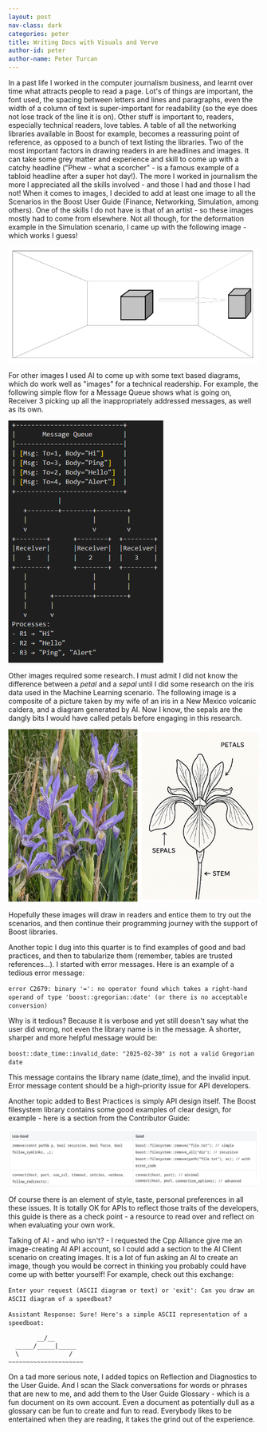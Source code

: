 ```yaml
---
layout: post
nav-class: dark
categories: peter
title: Writing Docs with Visuals and Verve
author-id: peter
author-name: Peter Turcan
---
```


In a past life I worked in the computer journalism business, and learnt over time what attracts people to read a page. Lot's of things are important, the font used, the spacing between letters and lines and paragraphs, even the width of a column of text is super-important for readability (so the eye does not lose track of the line it is on). Other stuff is important to, readers, especially technical readers, love tables. A table of all the networking libraries available in Boost for example, becomes a reassuring point of reference, as opposed to a bunch of text listing the libraries. Two of the most important factors in drawing readers in are headlines and images. It can take some grey matter and experience and skill to come up with a catchy headline ("Phew - what a scorcher" - is a famous example of a tabloid headline after a super hot day!). The more I worked in journalism the more I appreciated all the skills involved - and those I had and those I had not!
When it comes to images, I decided to add at least one image to all the Scenarios in the Boost User Guide (Finance, Networking, Simulation, among others). One of the skills I do not have is that of an artist - so these images mostly had to come from elsewhere. Not all though, for the deformation example in the Simulation scenario, I came up with the following image - which works I guess!

![Cube deformation](/images/posts/peterturcan/deformation.png)

For other images I used AI to come up with some text based diagrams, which do work well as "images" for a technical readership. For example, the following simple flow for a Message Queue shows what is going on, Receiver 3 picking up all the inappropriately addressed messages, as well as its own.

![Message queue](/images/posts/peterturcan/message-queue.png)

Other images required some research. I must admit I did not know the difference between a _petal_ and a _sepal_ until I did some research on the iris data used in the Machine Learning scenario. The following image is a composite of a picture taken by my wife of an iris in a New Mexico volcanic caldera, and a diagram generated by AI. Now I know, the sepals are the dangly bits I would have called petals before engaging in this research.

![Iris components](/images/posts/peterturcan/iris-photo.png)

Hopefully these images will draw in readers and entice them to try out the scenarios, and then continue their programming journey with the support of Boost libraries.

Another topic I dug into this quarter is to find examples of good and bad practices, and then to tabularize them (remember, tables are trusted references...). I started with error messages. Here is an example of a tedious error message:

`error C2679: binary '=': no operator found which takes a right-hand operand of type 'boost::gregorian::date' (or there is no acceptable conversion)`

Why is it tedious? Because it is verbose and yet still doesn't say what the user did wrong, not even the library name is in the message. A shorter, sharper and more helpful message would be:

`boost::date_time::invalid_date: "2025-02-30" is not a valid Gregorian date`

This message contains the library name (date_time), and the invalid input. Error message content should be a high-priority issue for API developers.

Another topic added to Best Practices is simply API design itself. The Boost filesystem library contains some good examples of clear design, for example - here is a section from the Contributor Guide:

![Clear Overloads](/images/posts/peterturcan/clear-overloads.png)

Of course there is an element of style, taste, personal preferences in all these issues. It is totally OK for APIs to reflect those traits of the developers, this guide is there as a check point - a resource to read over and reflect on when evaluating your own work.

Talking of AI - and who isn't? - I requested the Cpp Alliance give me an image-creating AI API account, so I could add a section to the AI Client scenario on creating images. It is a lot of fun asking an AI to create an image, though you would be correct in thinking you probably could have come up with better yourself! For example, check out this exchange:


`Enter your request (ASCII diagram or text) or 'exit': Can you draw an ASCII diagram of a speedboat?`

`Assistant Response:
Sure! Here's a simple ASCII representation of a speedboat:`

```
        __/__
  _____/_____|_____
  \              /
~~~~~~~~~~~~~~~~~~~~~
```


On a tad more serious note, I added topics on Reflection and Diagnostics to the User Guide. And I scan the Slack conversations for words or phrases that are new to me, and add them to the User Guide Glossary - which is a fun document on its own account. Even a document as potentially dull as a glossary can be fun to create and fun to read. Everybody likes to be entertained when they are reading, it takes the grind out of the experience.






















